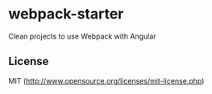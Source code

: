 # webpack-starter

Clean projects to use Webpack with Angular

## License

MIT (http://www.opensource.org/licenses/mit-license.php)
